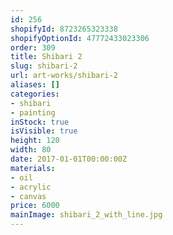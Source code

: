 ```yaml
---
id: 256
shopifyId: 8723265323338
shopifyOptionId: 47772433023306
order: 309
title: Shibari 2
slug: shibari-2
url: art-works/shibari-2
aliases: []
categories:
- shibari
- painting
inStock: true
isVisible: true
height: 120
width: 80
date: 2017-01-01T00:00:00Z
materials:
- oil
- acrylic
- canvas
price: 6000
mainImage: shibari_2_with_line.jpg
---
```

